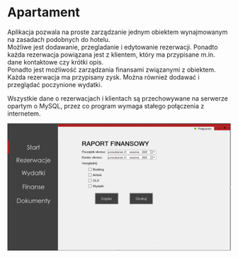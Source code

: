 # Apartament
Aplikacja pozwala na proste zarządzanie jednym obiektem wynajmowanym na zasadach podobnych do hotelu.  
Możliwe jest dodawanie, przegladanie i edytowanie rezerwacji. Ponadto każda rezerwacja powiązana jest z klientem, który ma przypisane m.in. dane kontaktowe czy krótki opis.  
Ponadto jest możliwość zarządzania finansami związanymi z obiektem. Każda rezerwacja ma przypisany zysk. Można również dodawać i przeglądać poczynione wydatki.  
  
Wszystkie dane o rezerwacjach i klientach są przechowywane na serwerze opartym o MySQL, przez co program wymaga stałego połączenia z internetem.
  
![przykładowy widok w aplikacji](https://github.com/Kadziok/Apartament/blob/master/screen.png?raw=true)
